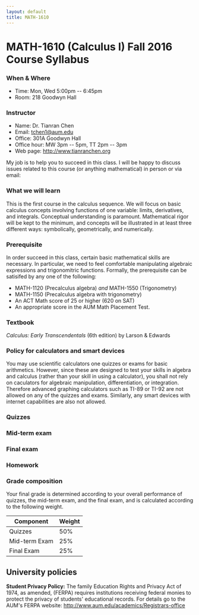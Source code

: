 ```yaml
---
layout: default
title: MATH-1610
---
```


# MATH-1610 (Calculus I) Fall 2016 Course Syllabus

### When & Where

* Time: Mon, Wed 5:00pm -- 6:45pm
* Room: 218 Goodwyn Hall

### Instructor

* Name: Dr. Tianran Chen
* Email: <tchen1@aum.edu>
* Office: 301A Goodwyn Hall
* Office hour: MW 3pm -- 5pm, TT 2pm -- 3pm
* Web page: <http://www.tianranchen.org>

My job is to help you to succeed in this class.
I will be happy to discuss issues related to this course 
(or anything mathematical) in person or via email:

### What we will learn

This is the first course in the calculus sequence.
We will focus on basic calculus concepts involving functions of one variable:
limits, derivatives, and integrals. 
Conceptual understanding is paramount. 
Mathematical rigor will be kept to the minimum, 
and concepts will be illustrated in at least three different ways: symbolically, geometrically, and numerically. 

### Prerequisite

In order succeed in this class, certain basic mathematical skills are necessary.
In particular, we need to feel comfortable manipulating algebraic expressions
and trigonomitric functions.
Formally, the prerequisite can be satisifed by any one of the following:

* MATH-1120 (Precalculus algebra) _and_ MATH-1550 (Trigonometry)
* MATH-1150 (Precalculus algebra with trigonometry)
* An ACT Math score of 25 or higher (620 on SAT)
* An appropriate score in the AUM Math Placement Test.

### Textbook

_Calculus: Early Transcendentals_ (6th edition) by Larson & Edwards

### Policy for calculators and smart devices

You may use scientific calculators one quizzes or exams for basic arithmetics.
However, since these are designed to test your skills in algebra and calculus
(rather than your skill in using a calculator), you shall not rely on caculators
for algebraic manipulation, differentiation, or integration.
Therefore advanced graphing calculators such as TI-89 or TI-92 are not allowed 
on any of the quizzes and exams. 
Similarly, any smart devices with internet capabilities are also not allowed.

### Quizzes

### Mid-term exam

### Final exam

### Homework

### Grade composition

Your final grade is determined according to your overall performance of quizzes, 
the mid-term exam, and the final exam, and is calculated according to the following weight.

| Component | Weight |
|-----------|--------|
| Quizzes | 50% | 
| Mid-term Exam | 25% |
| Final Exam | 25% |

## University policies

**Student Privacy Policy:** The family Education Rights and Privacy Act of 1974, 
as amended, (FERPA) requires institutions receiving federal monies to protect
the privacy of students' educational records.
For details go to the AUM's FERPA website: <http://www.aum.edu/academics/Registrars-office>
